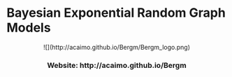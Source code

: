 
# Bayesian Exponential Random Graph Models

<p align="center">
  ![](http://acaimo.github.io/Bergm/Bergm_logo.png)
</p>

<h3 align="center">
  Website: http://acaimo.github.io/Bergm
</h3>

